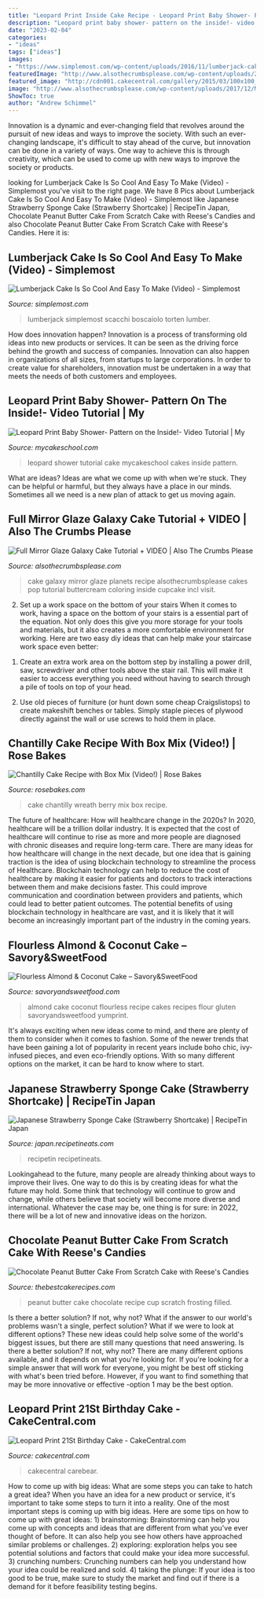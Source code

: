 ```yaml
---
title: "Leopard Print Inside Cake Recipe - Leopard Print Baby Shower- Pattern On The Inside!- Video Tutorial"
description: "Leopard print baby shower- pattern on the inside!- video tutorial"
date: "2023-02-04"
categories:
- "ideas"
tags: ["ideas"]
images:
- "https://www.simplemost.com/wp-content/uploads/2016/11/lumberjack-cake.jpg"
featuredImage: "http://www.alsothecrumbsplease.com/wp-content/uploads/2017/12/Mirror-Glaze-Galaxy-Cake-17.jpg"
featured_image: "http://cdn001.cakecentral.com/gallery/2015/03/100x100_928596vbp9_image.jpg"
image: "http://www.alsothecrumbsplease.com/wp-content/uploads/2017/12/Mirror-Glaze-Galaxy-Cake-17.jpg"
ShowToc: true
author: "Andrew Schimmel"
---
```



Innovation is a dynamic and ever-changing field that revolves around the pursuit of new ideas and ways to improve the society. With such an ever-changing landscape, it's difficult to stay ahead of the curve, but innovation can be done in a variety of ways. One way to achieve this is through creativity, which can be used to come up with new ways to improve the society or products.

	

		
looking for Lumberjack Cake Is So Cool And Easy To Make (Video) - Simplemost you've visit to the right page. We have 8 Pics about Lumberjack Cake Is So Cool And Easy To Make (Video) - Simplemost like Japanese Strawberry Sponge Cake (Strawberry Shortcake) | RecipeTin Japan, Chocolate Peanut Butter Cake From Scratch Cake with Reese&#039;s Candies and also Chocolate Peanut Butter Cake From Scratch Cake with Reese&#039;s Candies. Here it is:
		
    
## Lumberjack Cake Is So Cool And Easy To Make (Video) - Simplemost

<img loading=lazy src="https://www.simplemost.com/wp-content/uploads/2016/11/lumberjack-cake.jpg" onerror="this.onerror=null;this.src='https://tse4.mm.bing.net/th?id=OIP.1pBxib707rHFCiOnZLpEkgHaEK&amp;pid=15.1';" alt="Lumberjack Cake Is So Cool And Easy To Make (Video) - Simplemost">

_Source: simplemost.com_

>lumberjack simplemost scacchi boscaiolo torten lumber. 

	

How does innovation happen?
Innovation is a process of transforming old ideas into new products or services. It can be seen as the driving force behind the growth and success of companies. Innovation can also happen in organizations of all sizes, from startups to large corporations. In order to create value for shareholders, innovation must be undertaken in a way that meets the needs of both customers and employees.

    
## Leopard Print Baby Shower- Pattern On The Inside!- Video Tutorial | My

<img loading=lazy src="https://www.mycakeschool.com/images/2012/06/Leopard-Print-Baby-Shower-Cake-Tutorial-pin-image.jpg" onerror="this.onerror=null;this.src='https://tse3.mm.bing.net/th?id=OIP.Y3ZQxFU40KcZPCyt_5-drgHaLH&amp;pid=15.1';" alt="Leopard Print Baby Shower- Pattern on the Inside!- Video Tutorial | My">

_Source: mycakeschool.com_

>leopard shower tutorial cake mycakeschool cakes inside pattern. 

	

What are ideas?
Ideas are what we come up with when we're stuck. They can be helpful or harmful, but they always have a place in our minds. Sometimes all we need is a new plan of attack to get us moving again.

    
## Full Mirror Glaze Galaxy Cake Tutorial + VIDEO | Also The Crumbs Please

<img loading=lazy src="http://www.alsothecrumbsplease.com/wp-content/uploads/2017/12/Mirror-Glaze-Galaxy-Cake-17.jpg" onerror="this.onerror=null;this.src='https://tse2.mm.bing.net/th?id=OIP.xLUGLNnXZk-2MBw93t41mQHaLH&amp;pid=15.1';" alt="Full Mirror Glaze Galaxy Cake Tutorial + VIDEO | Also The Crumbs Please">

_Source: alsothecrumbsplease.com_

>cake galaxy mirror glaze planets recipe alsothecrumbsplease cakes pop tutorial buttercream coloring inside cupcake incl visit. 

	

2) Set up a work space on the bottom of your stairs
When it comes to work, having a space on the bottom of your stairs is a essential part of the equation. Not only does this give you more storage for your tools and materials, but it also creates a more comfortable environment for working. Here are two easy diy ideas that can help make your staircase work space even better:
1. Create an extra work area on the bottom step by installing a power drill, saw, screwdriver and other tools above the stair rail. This will make it easier to access everything you need without having to search through a pile of tools on top of your head.

2. Use old pieces of furniture (or hunt down some cheap Craigslistops) to create makeshift benches or tables. Simply staple pieces of plywood directly against the wall or use screws to hold them in place.

    
## Chantilly Cake Recipe With Box Mix (Video!) | Rose Bakes

<img loading=lazy src="https://rosebakes.com/wp-content/uploads/2021/03/Chantilly-Wreath-Cake-750x1125.jpg" onerror="this.onerror=null;this.src='https://tse4.mm.bing.net/th?id=OIP.hY-jYmWWUCbymtx7JBkliAHaLH&amp;pid=15.1';" alt="Chantilly Cake Recipe with Box Mix (Video!) | Rose Bakes">

_Source: rosebakes.com_

>cake chantilly wreath berry mix box recipe. 

	

The future of healthcare: How will healthcare change in the 2020s?
In 2020, healthcare will be a trillion dollar industry. It is expected that the cost of healthcare will continue to rise as more and more people are diagnosed with chronic diseases and require long-term care. There are many ideas for how healthcare will change in the next decade, but one idea that is gaining traction is the idea of using blockchain technology to streamline the process of Healthcare. Blockchain technology can help to reduce the cost of healthcare by making it easier for patients and doctors to track interactions between them and make decisions faster. This could improve communication and coordination between providers and patients, which could lead to better patient outcomes. The potential benefits of using blockchain technology in healthcare are vast, and it is likely that it will become an increasingly important part of the industry in the coming years.

    
## Flourless Almond &amp; Coconut Cake – Savory&amp;SweetFood

<img loading=lazy src="https://i1.wp.com/savoryandsweetfood.com/wp-content/uploads/2017/01/IMG_2906.JPG.jpeg" onerror="this.onerror=null;this.src='https://tse1.mm.bing.net/th?id=OIP.q9pLZJf4XokAptX8QJvz4QHaLf&amp;pid=15.1';" alt="Flourless Almond &amp; Coconut Cake – Savory&amp;SweetFood">

_Source: savoryandsweetfood.com_

>almond cake coconut flourless recipe cakes recipes flour gluten savoryandsweetfood yumprint. 

	

It's always exciting when new ideas come to mind, and there are plenty of them to consider when it comes to fashion. Some of the newer trends that have been gaining a lot of popularity in recent years include boho chic, ivy-infused pieces, and even eco-friendly options. With so many different options on the market, it can be hard to know where to start.

    
## Japanese Strawberry Sponge Cake (Strawberry Shortcake) | RecipeTin Japan

<img loading=lazy src="https://japan.recipetineats.com/wp-content/uploads/2020/08/Strawberry_Shortcake_5140.jpg" onerror="this.onerror=null;this.src='https://tse2.mm.bing.net/th?id=OIP.Afw3_JgWcFxNEIvQda_PBwHaKX&amp;pid=15.1';" alt="Japanese Strawberry Sponge Cake (Strawberry Shortcake) | RecipeTin Japan">

_Source: japan.recipetineats.com_

>recipetin recipetineats. 

	

Lookingahead to the future, many people are already thinking about ways to improve their lives. One way to do this is by creating ideas for what the future may hold. Some think that technology will continue to grow and change, while others believe that society will become more diverse and international. Whatever the case may be, one thing is for sure: in 2022, there will be a lot of new and innovative ideas on the horizon.

    
## Chocolate Peanut Butter Cake From Scratch Cake With Reese&#039;s Candies

<img loading=lazy src="https://thebestcakerecipes.com/wp-content/uploads/2018/05/chocolate-peanut-butter-cup-cake-recipe-5.jpg" onerror="this.onerror=null;this.src='https://tse1.mm.bing.net/th?id=OIP.kP7AirObjpjwGBN2aGx95AHaLH&amp;pid=15.1';" alt="Chocolate Peanut Butter Cake From Scratch Cake with Reese&#039;s Candies">

_Source: thebestcakerecipes.com_

>peanut butter cake chocolate recipe cup scratch frosting filled. 

	

Is there a better solution? If not, why not?
What if the answer to our world's problems wasn't a single, perfect solution? What if we were to look at different options? These new ideas could help solve some of the world's biggest issues, but there are still many questions that need answering. Is there a better solution? If not, why not? There are many different options available, and it depends on what you're looking for. If you're looking for a simple answer that will work for everyone, you might be best off sticking with what's been tried before. However, if you want to find something that may be more innovative or effective -option 1 may be the best option.

    
## Leopard Print 21St Birthday Cake - CakeCentral.com

<img loading=lazy src="http://cdn001.cakecentral.com/gallery/2015/03/100x100_928596vbp9_image.jpg" onerror="this.onerror=null;this.src='https://tse2.mm.bing.net/th?id=OIP.00k3EF_YlQIs29NEsKQu1QHaJ4&amp;pid=15.1';" alt="Leopard Print 21St Birthday Cake - CakeCentral.com">

_Source: cakecentral.com_

>cakecentral carebear. 

	

How to come up with big ideas: What are some steps you can take to hatch a great idea?
When you have an idea for a new product or service, it's important to take some steps to turn it into a reality. One of the most important steps is coming up with big ideas. Here are some tips on how to come up with great ideas: 1) brainstorming: Brainstorming can help you come up with concepts and ideas that are different from what you've ever thought of before. It can also help you see how others have approached similar problems or challenges. 2) exploring: exploration helps you see potential solutions and factors that could make your idea more successful. 3) crunching numbers: Crunching numbers can help you understand how your idea could be realized and sold. 4) taking the plunge: If your idea is too good to be true, make sure to study the market and find out if there is a demand for it before feasibility testing begins.

